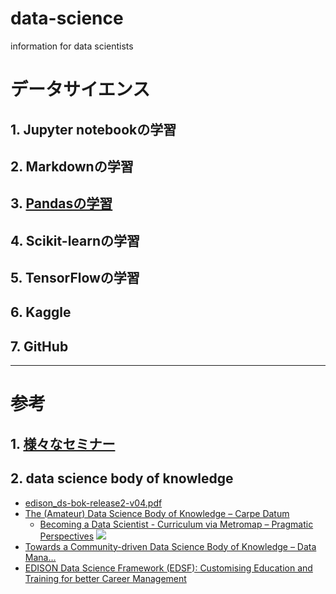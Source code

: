 # data-science
information for data scientists
# データサイエンス
## 1. Jupyter notebookの学習
## 2. Markdownの学習
## 3. [Pandasの学習](Pandasの学習.md)
## 4. Scikit-learnの学習
## 5. TensorFlowの学習
## 6. Kaggle
## 7. GitHub

---
# 参考
## 1. [様々なセミナー](様々なセミナー.md)
## 2. data science body of knowledge
* [edison_ds-bok-release2-v04.pdf](http://edison-project.eu/sites/edison-project.eu/files/filefield_paths/edison_ds-bok-release2-v04.pdf)
* [The (Amateur) Data Science Body of Knowledge – Carpe Datum](https://blogs.msdn.microsoft.com/buckwoody/2017/10/23/the-amateur-data-science-body-of-knowledge/)
   * [Becoming a Data Scientist - Curriculum via Metromap – Pragmatic Perspectives](http://nirvacana.com/thoughts/2013/07/08/becoming-a-data-scientist/)
      ![](http://nirvacana.com/thoughts/wp-content/uploads/2018/01/RoadToDataScientist1.png)
* [Towards a Community-driven Data Science Body of Knowledge – Data Mana…](https://www.slideshare.net/ResearchDataAlliance/towards-a-communitydriven-data-science-body-of-knowledge-data-management-skills-and-competences)
* [EDISON Data Science Framework (EDSF): Customising
Education and Training for better Career Management](http://edison-project.eu/sites/edison-project.eu/files/attached_files/node-5/edison2017poster01-edsf-v03.pdf)

